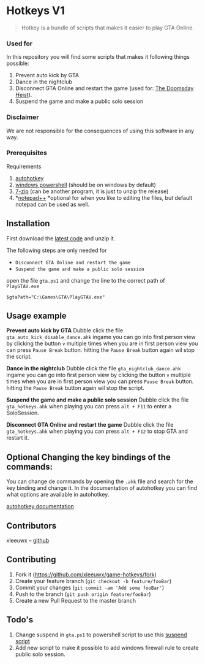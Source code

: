 # Hotkeys V1
> Hotkey is a bundle of scripts that makes it easier to play GTA Online.



### Used for
In this repository you will find some scripts that makes it following things possible:
1. Prevent auto kick by GTA
1. Dance in the nightclub
1. Disconnect GTA Online and restart the game (used for: [The Doomsday Heist](https://www.youtube.com/watch?v=1FjSijYXxsM)).
1. Suspend the game and make a public solo session


### Disclaimer
We are not responsible for the consequences of using this software in any way.


### Prerequisites
Requirements
1. [autohotkey](https://www.autohotkey.com/)
1. [windows powershell](https://docs.microsoft.com/en-us/powershell/scripting/install/installing-powershell?view=powershell-6) (should be on windows by default)
1. [7-zip](https://www.7-zip.org/) (can be another program, it is just to unzip the release)
1. *[notepad++](https://notepad-plus-plus.org/download/v7.6.4.html)
*optional for when you like to editing the files, but default notepad can be used as well.


## Installation
First download the [latest code](https://github.com/xleeuwx/game-hotkeys/releases) and unzip it.

The following steps are only needed for
 - `Disconnect GTA Online and restart the game`
 - `Suspend the game and make a public solo session`

open the file `gta.ps1` and change the line to the correct path of `PlayGTAV.exe`

```
$gtaPath="C:\Games\GTA\PlayGTAV.exe"

```



## Usage example

**Prevent auto kick by GTA**
Dubble click the file `gta_auto_kick_disable_dance.ahk`
ingame you can go into first person view by clicking the button `v` multiple times
when you are in first person view you can press `Pause Break` button.
hitting the `Pause Break` button again wil stop the script.


**Dance in the nightclub**
Dubble click the file `gta_nightclub_dance.ahk`
ingame you can go into first person view by clicking the button `v` multiple times
when you are in first person view you can press `Pause Break` button.
hitting the `Pause Break` button again wil stop the script.


**Suspend the game and make a public solo session**
Dubble click the file `gta_hotkeys.ahk`
when playing you can press `alt + F11` to enter a SoloSession.


**Disconnect GTA Online and restart the game**
Dubble click the file `gta_hotkeys.ahk`
when playing you can press `alt + F12` to stop GTA and restart it.


## Optional Changing the key bindings of the commands:
You can change de commands by opening the `.ahk` file and search for the key binding and change it.
In the documentation of autohotkey you can find what options are available in autohotkey.

[autohotkey documentation](https://www.autohotkey.com/docs/AutoHotkey.htm)


## Contributors
xleeuwx – [github](https://github.com/xleeuwx/)


## Contributing
1. Fork it (<https://github.com/xleeuwx/game-hotkeys/fork>)
1. Create your feature branch (`git checkout -b feature/fooBar`)
1. Commit your changes (`git commit -am 'Add some fooBar'`)
1. Push to the branch (`git push origin feature/fooBar`)
1. Create a new Pull Request to the master branch

## Todo's
1. Change suspend in `gta.ps1` to powershell script to use this [suspend script](https://www.powershellgallery.com/packages/PoshInternals/1.0/Content/Suspend.ps1)
1. Add new script to make it possible to add windows firewall rule to create public solo session.
